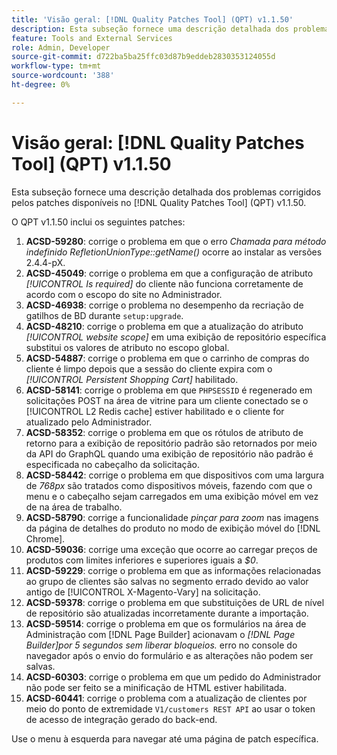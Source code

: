 ```yaml
---
title: 'Visão geral: [!DNL Quality Patches Tool] (QPT) v1.1.50'
description: Esta subseção fornece uma descrição detalhada dos problemas corrigidos pelos patches disponíveis no  [!DNL Quality Patches Tool] (QPT) v1.1.50.
feature: Tools and External Services
role: Admin, Developer
source-git-commit: d722ba5ba25ffc03d87b9eddeb2830353124055d
workflow-type: tm+mt
source-wordcount: '388'
ht-degree: 0%

---
```


# Visão geral: [!DNL Quality Patches Tool] (QPT) v1.1.50

Esta subseção fornece uma descrição detalhada dos problemas corrigidos pelos patches disponíveis no [!DNL Quality Patches Tool] (QPT) v1.1.50.

O QPT v1.1.50 inclui os seguintes patches:

1. **ACSD-59280**: corrige o problema em que o erro *Chamada para método indefinido RefletionUnionType::getName()* ocorre ao instalar as versões 2.4.4-pX.
1. **ACSD-45049**: corrige o problema em que a configuração de atributo *[!UICONTROL Is required]* do cliente não funciona corretamente de acordo com o escopo do site no Administrador.
1. **ACSD-46938**: corrige o problema no desempenho da recriação de gatilhos de BD durante `setup:upgrade`.
1. **ACSD-48210**: corrige o problema em que a atualização do atributo *[!UICONTROL website scope]* em uma exibição de repositório específica substitui os valores de atributo no escopo global.
1. **ACSD-54887**: corrige o problema em que o carrinho de compras do cliente é limpo depois que a sessão do cliente expira com o *[!UICONTROL Persistent Shopping Cart]* habilitado.
1. **ACSD-58141**: corrige o problema em que `PHPSESSID` é regenerado em solicitações POST na área de vitrine para um cliente conectado se o [!UICONTROL L2 Redis cache] estiver habilitado e o cliente for atualizado pelo Administrador.
1. **ACSD-58352**: corrige o problema em que os rótulos de atributo de retorno para a exibição de repositório padrão são retornados por meio da API do GraphQL quando uma exibição de repositório não padrão é especificada no cabeçalho da solicitação.
1. **ACSD-58442**: corrige o problema em que dispositivos com uma largura de *768px* são tratados como dispositivos móveis, fazendo com que o menu e o cabeçalho sejam carregados em uma exibição móvel em vez de na área de trabalho.
1. **ACSD-58790**: corrige a funcionalidade *pinçar para zoom* nas imagens da página de detalhes do produto no modo de exibição móvel do [!DNL Chrome].
1. **ACSD-59036**: corrige uma exceção que ocorre ao carregar preços de produtos com limites inferiores e superiores iguais a *$0*.
1. **ACSD-59229**: corrige o problema em que as informações relacionadas ao grupo de clientes são salvas no segmento errado devido ao valor antigo de [!UICONTROL X-Magento-Vary] na solicitação.
1. **ACSD-59378**: corrige o problema em que substituições de URL de nível de repositório são atualizadas incorretamente durante a importação.
1. **ACSD-59514**: corrige o problema em que os formulários na área de Administração com [!DNL Page Builder] acionavam o *[!DNL Page Builder]por 5 segundos sem liberar bloqueios.* erro no console do navegador após o envio do formulário e as alterações não podem ser salvas.
1. **ACSD-60303**: corrige o problema em que um pedido do Administrador não pode ser feito se a minificação de HTML estiver habilitada.
1. **ACSD-60441**: corrige o problema com a atualização de clientes por meio do ponto de extremidade `V1/customers REST API` ao usar o token de acesso de integração gerado do back-end.

Use o menu à esquerda para navegar até uma página de patch específica.
